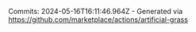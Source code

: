 Commits: 2024-05-16T16:11:46.964Z - Generated via https://github.com/marketplace/actions/artificial-grass
<br>
